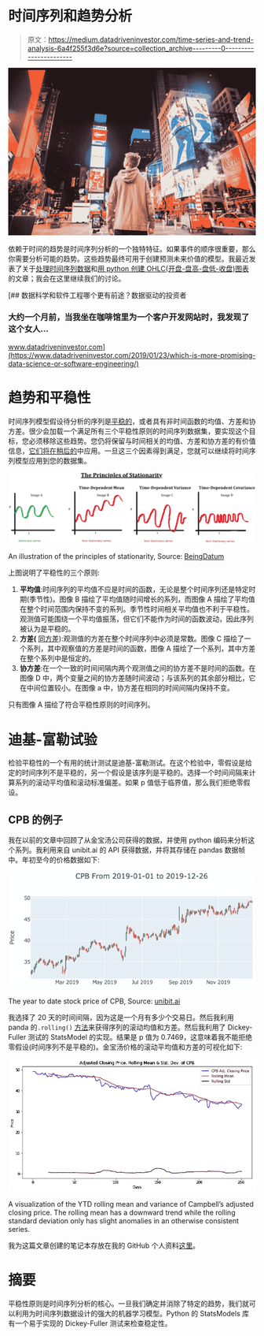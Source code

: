 # 时间序列和趋势分析

> 原文：<https://medium.datadriveninvestor.com/time-series-and-trend-analysis-6a4f255f3d6e?source=collection_archive---------0----------------------->

![](img/21b91c6679eb6ccac42b83576e15ef12.png)

依赖于时间的趋势是时间序列分析的一个独特特征。如果事件的顺序很重要，那么你需要分析可能的趋势。这些趋势最终可用于创建预测未来价值的模型。我最近发表了关于[处理时间序列数据](https://towardsdatascience.com/working-with-time-series-data-a8872ebcac3)和[用 python 创建 OHLC(开盘-盘高-盘低-收盘)图表](https://towardsdatascience.com/ohlc-charts-with-python-libraries-c58c1ff080b0)的文章；我会在这里继续我们的讨论。

[](https://www.datadriveninvestor.com/2019/01/23/which-is-more-promising-data-science-or-software-engineering/) [## 数据科学和软件工程哪个更有前途？数据驱动的投资者

### 大约一个月前，当我坐在咖啡馆里为一个客户开发网站时，我发现了这个女人…

www.datadriveninvestor.com](https://www.datadriveninvestor.com/2019/01/23/which-is-more-promising-data-science-or-software-engineering/) 

# 趋势和平稳性

时间序列模型假设待分析的序列是[平稳的](https://towardsdatascience.com/stationarity-in-time-series-analysis-90c94f27322)，或者具有非时间函数的均值、方差和协方差。很少会加载一个满足所有三个平稳性原则的时间序列数据集，要实现这个目标，您必须移除这些趋势。您仍将保留与时间相关的均值、方差和协方差的有价值信息，[它们将在稍后的](https://machinelearningmastery.com/time-series-trends-in-python/)中应用。一旦这三个因素得到满足，您就可以继续将时间序列模型应用到您的数据集。

![](img/27d0c6c8c57234748e0461956af88e17.png)

An illustration of the principles of stationarity, Source: [BeingDatum](https://beingdatum.com/time-series-forecasting/)

上图说明了平稳性的三个原则:

1.  **平均值**:时间序列的平均值不应是时间的函数，无论是整个时间序列还是特定时期(季节性)。图像 B 描绘了平均值随时间增长的系列，而图像 A 描绘了平均值在整个时间范围内保持不变的系列。季节性时间相关平均值也不利于平稳性。观测值可能围绕一个平均值振荡，但它们不能作为时间的函数波动，因此序列被认为是平稳的。
2.  **方差(** [同方差](https://en.wikipedia.org/wiki/Homoscedasticity)):观测值的方差在整个时间序列中必须是常数。图像 C 描绘了一个系列，其中观察值的方差是时间的函数，图像 A 描绘了一个系列，其中方差在整个系列中是恒定的。
3.  **协方差**:在一个一致的时间间隔内两个观测值之间的协方差不是时间的函数。在图像 D 中，两个变量之间的协方差随时间波动；与该系列的其余部分相比，它在中间位置较小。在图像 a 中，协方差在相同的时间间隔内保持不变。

只有图像 A 描绘了符合平稳性原则的时间序列。

# 迪基-富勒试验

检验平稳性的一个有用的统计测试是迪基-富勒测试。在这个检验中，零假设是给定的时间序列不是平稳的，另一个假设是该序列是平稳的。选择一个时间间隔来计算系列的滚动平均值和滚动标准偏差。如果 p 值低于临界值，那么我们拒绝零假设。

## CPB 的例子

我在以前的文章中回顾了从金宝汤公司获得的数据，并使用 python 编码来分析这个系列。我利用来自 unibit.ai 的 API 获得数据，并将其存储在 pandas 数据帧中。年初至今的价格数据如下:

![](img/3a0a74faf9f37374b8adcc5cb56075d2.png)

The year to date stock price of CPB, Source: [unibit.ai](http://unibit.ai)

我选择了 20 天的时间间隔，因为这是一个月有多少个交易日。然后我利用 panda 的`.rolling()` [方法](https://pandas.pydata.org/pandas-docs/stable/reference/api/pandas.DataFrame.rolling.html)来获得序列的滚动均值和方差。然后我利用了 Dickey-Fuller 测试的 StatsModel 的实现。结果是 p 值为 0.7469，这意味着我不能拒绝零假设(时间序列不是平稳的)。金宝汤价格的滚动平均值和方差的可视化如下:

![](img/ad8e0418f6bf6602166f4633d3fdfb94.png)

A visualization of the YTD rolling mean and variance of Campbell’s adjusted closing price. The rolling mean has a downward trend while the rolling standard deviation only has slight anomalies in an otherwise consistent series.

我为这篇文章创建的笔记本存放在我的 GitHub 个人资料[这里](https://github.com/amitrani6/time-series-examples)。

# 摘要

平稳性原则是时间序列分析的核心。一旦我们确定并消除了特定的趋势，我们就可以利用为时间序列数据设计的强大的机器学习模型。Python 的 StatsModels 库有一个易于实现的 Dickey-Fuller 测试来检查稳定性。